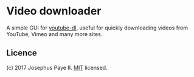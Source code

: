# Video downloader

A simple GUI for [youtube-dl](https://rg3.github.io/youtube-dl/), useful for quickly downloading videos from YouTube, Vimeo and many more sites.

## Licence
(c) 2017 Josephus Paye II. [MIT](LICENCE.md) licensed.
